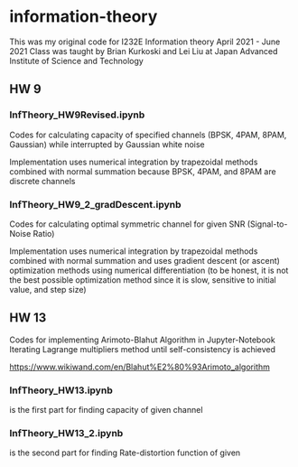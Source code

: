 # information-theory

This was my original code for I232E Information theory April 2021 - June 2021
Class was taught by Brian Kurkoski and Lei Liu at Japan Advanced Institute of Science and Technology

## HW 9
### InfTheory_HW9Revised.ipynb
Codes for calculating capacity of specified channels (BPSK, 4PAM, 8PAM, Gaussian)
while interrupted by Gaussian white noise

Implementation uses numerical integration by trapezoidal methods combined with normal summation
because BPSK, 4PAM, and 8PAM are discrete channels

### InfTheory_HW9_2_gradDescent.ipynb
Codes for calculating optimal symmetric channel for given SNR (Signal-to-Noise Ratio)

Implementation uses numerical integration by trapezoidal methods combined with normal summation
and uses gradient descent (or ascent) optimization methods using numerical differentiation
(to be honest, it is not the best possible optimization method since it is slow, sensitive to initial value, and step size)



## HW 13
Codes for implementing Arimoto-Blahut Algorithm in Jupyter-Notebook
Iterating Lagrange multipliers method until self-consistency is achieved

https://www.wikiwand.com/en/Blahut%E2%80%93Arimoto_algorithm

### InfTheory_HW13.ipynb
is the first part for finding capacity of given channel
### InfTheory_HW13_2.ipynb
is the second part for finding Rate-distortion function of given
